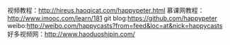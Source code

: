 

视频教程：http://hireus.haoqicat.com/happypeter.html
慕课网教程：http://www.imooc.com/learn/181
git blog:https://github.com/happypeter
weibo:http://weibo.com/happycasts?from=feed&loc=at&nick=happycasts
好多视频网：http://www.haoduoshipin.com/
